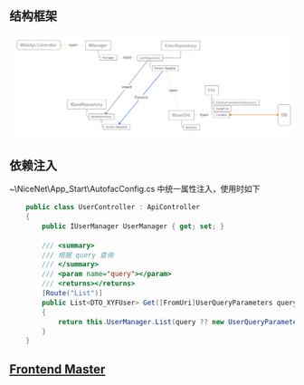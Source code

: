 ## 结构框架

![image](https://github.com/m9liuyi/NiceNet/raw/master/upload/images/framework.png)

## 依赖注入
~\NiceNet\App_Start\AutofacConfig.cs 中统一属性注入，使用时如下
```c#
    public class UserController : ApiController
    {
        public IUserManager UserManager { get; set; }

        /// <summary>
        /// 根据 query 查询
        /// </summary>
        /// <param name="query"></param>
        /// <returns></returns>
        [Route("List")]
        public List<DTO_XYFUser> Get([FromUri]UserQueryParameters query)
        {
            return this.UserManager.List(query ?? new UserQueryParameters());
        }
    }
```

## [Frontend Master](https://frontendmasters.com/books/front-end-handbook/2018/)
